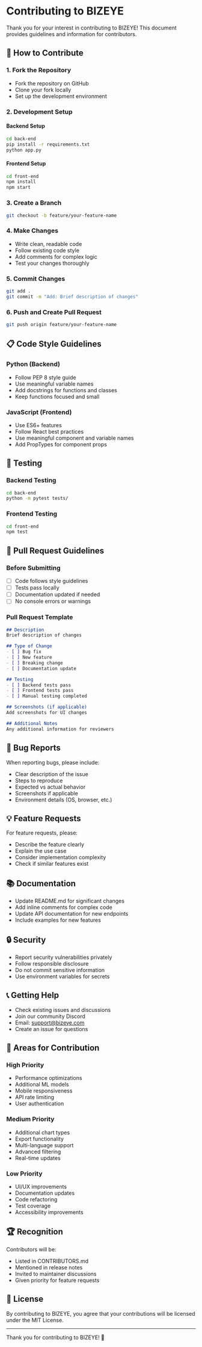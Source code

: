 # Contributing to BIZEYE

Thank you for your interest in contributing to BIZEYE! This document provides guidelines and information for contributors.

## 🤝 How to Contribute

### 1. Fork the Repository
- Fork the repository on GitHub
- Clone your fork locally
- Set up the development environment

### 2. Development Setup

#### Backend Setup
```bash
cd back-end
pip install -r requirements.txt
python app.py
```

#### Frontend Setup
```bash
cd front-end
npm install
npm start
```

### 3. Create a Branch
```bash
git checkout -b feature/your-feature-name
```

### 4. Make Changes
- Write clean, readable code
- Follow existing code style
- Add comments for complex logic
- Test your changes thoroughly

### 5. Commit Changes
```bash
git add .
git commit -m "Add: Brief description of changes"
```

### 6. Push and Create Pull Request
```bash
git push origin feature/your-feature-name
```

## 📋 Code Style Guidelines

### Python (Backend)
- Follow PEP 8 style guide
- Use meaningful variable names
- Add docstrings for functions and classes
- Keep functions focused and small

### JavaScript (Frontend)
- Use ES6+ features
- Follow React best practices
- Use meaningful component and variable names
- Add PropTypes for component props

## 🧪 Testing

### Backend Testing
```bash
cd back-end
python -m pytest tests/
```

### Frontend Testing
```bash
cd front-end
npm test
```

## 📝 Pull Request Guidelines

### Before Submitting
- [ ] Code follows style guidelines
- [ ] Tests pass locally
- [ ] Documentation updated if needed
- [ ] No console errors or warnings

### Pull Request Template
```markdown
## Description
Brief description of changes

## Type of Change
- [ ] Bug fix
- [ ] New feature
- [ ] Breaking change
- [ ] Documentation update

## Testing
- [ ] Backend tests pass
- [ ] Frontend tests pass
- [ ] Manual testing completed

## Screenshots (if applicable)
Add screenshots for UI changes

## Additional Notes
Any additional information for reviewers
```

## 🐛 Bug Reports

When reporting bugs, please include:
- Clear description of the issue
- Steps to reproduce
- Expected vs actual behavior
- Screenshots if applicable
- Environment details (OS, browser, etc.)

## 💡 Feature Requests

For feature requests, please:
- Describe the feature clearly
- Explain the use case
- Consider implementation complexity
- Check if similar features exist

## 📚 Documentation

- Update README.md for significant changes
- Add inline comments for complex code
- Update API documentation for new endpoints
- Include examples for new features

## 🔒 Security

- Report security vulnerabilities privately
- Follow responsible disclosure
- Do not commit sensitive information
- Use environment variables for secrets

## 📞 Getting Help

- Check existing issues and discussions
- Join our community Discord
- Email: support@bizeye.com
- Create an issue for questions

## 🎯 Areas for Contribution

### High Priority
- Performance optimizations
- Additional ML models
- Mobile responsiveness
- API rate limiting
- User authentication

### Medium Priority
- Additional chart types
- Export functionality
- Multi-language support
- Advanced filtering
- Real-time updates

### Low Priority
- UI/UX improvements
- Documentation updates
- Code refactoring
- Test coverage
- Accessibility improvements

## 🏆 Recognition

Contributors will be:
- Listed in CONTRIBUTORS.md
- Mentioned in release notes
- Invited to maintainer discussions
- Given priority for feature requests

## 📄 License

By contributing to BIZEYE, you agree that your contributions will be licensed under the MIT License.

---

Thank you for contributing to BIZEYE! 🚀
